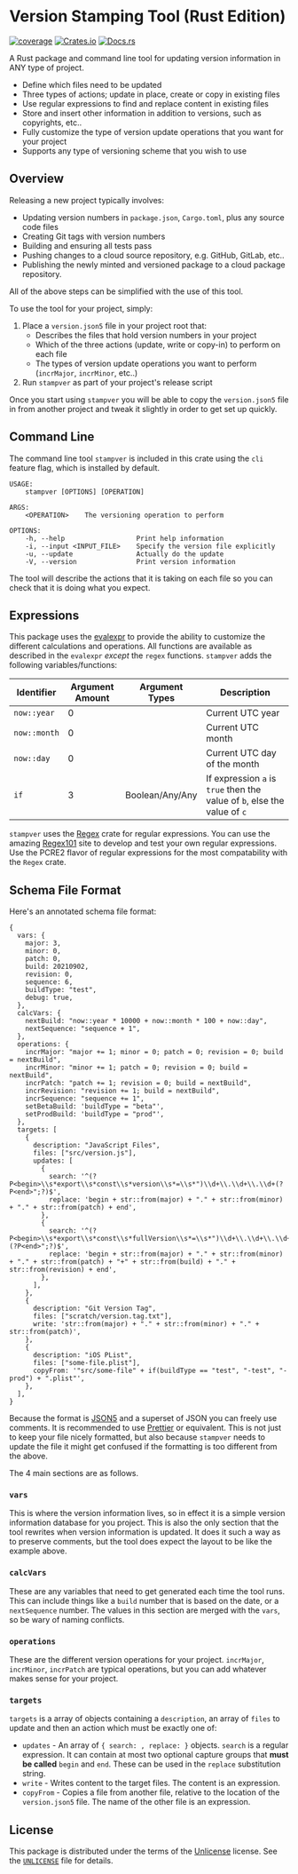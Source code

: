 # Version Stamping Tool (Rust Edition)

[![coverage](https://shields.io/endpoint?url=https://raw.githubusercontent.com/jlyonsmith/stampver-rs/main/coverage.json)](https://github.com/jlyonsmith/stampver-rs/blob/main/coverage.json)
[![Crates.io](https://img.shields.io/crates/v/stampver.svg)](https://crates.io/crates/stampver)
[![Docs.rs](https://docs.rs/stampver/badge.svg)](https://docs.rs/stampver)

A Rust package and command line tool for updating version information in ANY type of project.

- Define which files need to be updated
- Three types of actions; update in place, create or copy in existing files
- Use regular expressions to find and replace content in existing files
- Store and insert other information in addition to versions, such as copyrights, etc..
- Fully customize the type of version update operations that you want for your project
- Supports any type of versioning scheme that you wish to use

## Overview

Releasing a new project typically involves:

- Updating version numbers in `package.json`, `Cargo.toml`, plus any source code files
- Creating Git tags with version numbers
- Building and ensuring all tests pass
- Pushing changes to a cloud source repository, e.g. GitHub, GitLab, etc..
- Publishing the newly minted and versioned package to a cloud package repository.

All of the above steps can be simplified with the use of this tool.

To use the tool for your project, simply:

1. Place a `version.json5` file in your project root that:
     - Describes the files that hold version numbers in your project
     - Which of the three actions (update, write or copy-in) to perform on each file
     - The types of version update operations you want to perform (`incrMajor`, `incrMinor`, etc..)
2. Run `stampver` as part of your project's release script

Once you start using `stampver` you will be able to copy the `version.json5` file in from another project and tweak it slightly in order to get set up quickly.

## Command Line

The command line tool `stampver` is included in this crate using the `cli` feature flag, which is installed by default.

```text
USAGE:
    stampver [OPTIONS] [OPERATION]

ARGS:
    <OPERATION>    The versioning operation to perform

OPTIONS:
    -h, --help                  Print help information
    -i, --input <INPUT_FILE>    Specify the version file explicitly
    -u, --update                Actually do the update
    -V, --version               Print version information
```

The tool will describe the actions that it is taking on each file so you can check that it is doing what you expect.

## Expressions

This package uses the [evalexpr](https://crates.io/crates/evalexpr) to provide the ability to customize the different calculations and operations.  All functions are available as described in the `evalexpr` *except* the `regex` functions. `stampver` adds the following variables/functions:

| Identifier   | Argument Amount | Argument Types  | Description                                                              |
| ------------ | --------------- | --------------- | ------------------------------------------------------------------------ |
| `now::year`  | 0               |                 | Current UTC year                                                         |
| `now::month` | 0               |                 | Current UTC month                                                        |
| `now::day`   | 0               |                 | Current UTC day of the month                                             |
| `if`         | 3               | Boolean/Any/Any | If expression `a` is `true` then the value of `b`, else the value of `c` |

`stampver` uses the [Regex](https://crates.io/crates/regex) crate for regular expressions. You can use the amazing [Regex101](https://regex101.com/) site to develop and test your own regular expressions.  Use the PCRE2 flavor of regular expressions for the most compatability with the `Regex` crate.

## Schema File Format

Here's an annotated schema file format:

```json5
{
  vars: {
    major: 3,
    minor: 0,
    patch: 0,
    build: 20210902,
    revision: 0,
    sequence: 6,
    buildType: "test",
    debug: true,
  },
  calcVars: {
    nextBuild: "now::year * 10000 + now::month * 100 + now::day",
    nextSequence: "sequence + 1",
  },
  operations: {
    incrMajor: "major += 1; minor = 0; patch = 0; revision = 0; build = nextBuild",
    incrMinor: "minor += 1; patch = 0; revision = 0; build = nextBuild",
    incrPatch: "patch += 1; revision = 0; build = nextBuild",
    incrRevision: "revision += 1; build = nextBuild",
    incrSequence: "sequence += 1",
    setBetaBuild: 'buildType = "beta"',
    setProdBuild: 'buildType = "prod"',
  },
  targets: [
    {
      description: "JavaScript Files",
      files: ["src/version.js"],
      updates: [
        {
          search: '^(?P<begin>\\s*export\\s*const\\s*version\\s*=\\s*")\\d+\\.\\d+\\.\\d+(?P<end>";?)$',
          replace: 'begin + str::from(major) + "." + str::from(minor) + "." + str::from(patch) + end',
        },
        {
          search: '^(?P<begin>\\s*export\\s*const\\s*fullVersion\\s*=\\s*")\\d+\\.\\d+\\.\\d+\\+\\d+\\.\\d+(?P<end>";?)$',
          replace: 'begin + str::from(major) + "." + str::from(minor) + "." + str::from(patch) + "+" + str::from(build) + "." + str::from(revision) + end',
        },
      ],
    },
    {
      description: "Git Version Tag",
      files: ["scratch/version.tag.txt"],
      write: 'str::from(major) + "." + str::from(minor) + "." + str::from(patch)',
    },
    {
      description: "iOS PList",
      files: ["some-file.plist"],
      copyFrom: '"src/some-file" + if(buildType == "test", "-test", "-prod") + ".plist"',
    },
  ],
}
```

Because the format is [JSON5](https://json5.org/) and a superset of JSON you can freely use comments. It is recommended to use [Prettier](https://prettier.io/) or equivalent. This is not just to keep your file nicely formatted, but also because `stampver` needs to update the file it might get confused if the formatting is too different from the above.

The 4 main sections are as follows.

### `vars`

This is where the version information lives, so in effect it is a simple version information database for you project.  This is also the only section that the tool rewrites when version information is updated.  It does it such a way as to preserve comments, but the tool does expect the layout to be like the example above.

### `calcVars`

These are any variables that need to get generated each time the tool runs. This can include things like a `build` number that is based on the date, or a `nextSequence` number.  The values in this section are merged with the `vars`, so be wary of naming conflicts.

### `operations`

These are the different version operations for your project. `incrMajor`, `incrMinor`, `incrPatch` are typical operations, but you can add whatever makes sense for your project.

### `targets`

`targets` is a array of objects containing a `description`, an array of `files` to update and then an action which must be exactly one of:

- `updates` - An array of `{ search: , replace: }` objects.  `search` is a regular expression. It can contain at most two optional capture groups that **must be called** `begin` and `end`.  These can be used in the `replace` substitution string.
- `write` - Writes content to the target files.  The content is an expression.
- `copyFrom` - Copies a file from another file, relative to the location of the `version.json5` file.  The name of the other file is an expression.

## License

This package is distributed under the terms of the [Unlicense](http://unlicense.org/) license. See the [`UNLICENSE`](UNLICENSE) file for details.
